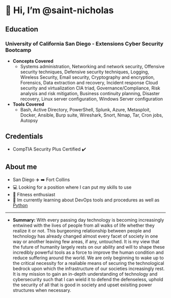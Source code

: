# 👋 Hi, I’m @saint-nicholas
## Education
### University of California San Diego - Extensions Cyber Security Bootcamp
- **Concepts Covered**
   - Systems administration, Networking and network security, Offensive security techniques, Defensive security techniques, Logging, Wireless Security, Email security, Cryptography and encryption, Forensics, Data extraction and recovery, Incident response Cloud security and virtualization CIA triad, Governance/Compliance, Risk analysis and risk mitigation, Business continuity planning, Disaster 
recovery, Linux server configuration, Windows Server configuration
- **Tools Covered**
   - Bash, Active Directory, PowerShell, Splunk, Azure, Metasploit, Docker, Ansible, Burp suite, Wireshark, Snort, Nmap, Tar, Cron jobs, Autopsy 
## Credentials
- CompTIA Security Plus Certified :heavy_check_mark:
## About me
- San Diego :airplane: :arrow_right: Fort Collins
- :computer: Looking for a position where I can put my skills to use
- :mechanical_arm: Fitness enthusiast 
- :book: Im currently learning about DevOps tools and procedures as well as [Python](https://github.com/saint-nicholas/Learning-Python-Repo)
---
- **Summary:** With every passing day technology is becoming increasingly entwined with the lives of people from all walks of life whether they realize it or not. This burgeoning relationship between people and technology has already changed almost every facet of society in one way or another leaving few areas, if any, untouched. It is my view that the future of humanity largely rests on our ability and will to shape these incredibly powerful tools as a force to improve the human condition and reduce suffering around the world. We are only beginning to wake up to the critical necessity for a realiable means of securing the technological bedrock upon which the infrastructure of our societies increasingly rest. It is my mission to gain an in-depth understanding of technology and cybersecurity such that I can wield it to defend the defenseless, uphold the security of all that is good in society and upset exisiting power structures when necessary.



<!---
saint-nicholas/saint-nicholas is a ✨ special ✨ repository because its `README.md` (this file) appears on your GitHub profile.
You can click the Preview link to take a look at your changes.
--->

<!--
**saint-nicholas/saint-nicholas** is a ✨ _special_ ✨ repository because its `README.md` (this file) appears on your GitHub profile.

Here are some ideas to get you started:

- 🔭 I’m currently working on ...
- 🌱 I’m currently learning ...
- 👯 I’m looking to collaborate on ...
- 🤔 I’m looking for help with ...
- 💬 Ask me about ...
- 📫 How to reach me: ...
- 😄 Pronouns: ...
- ⚡ Fun fact: ...
-->
